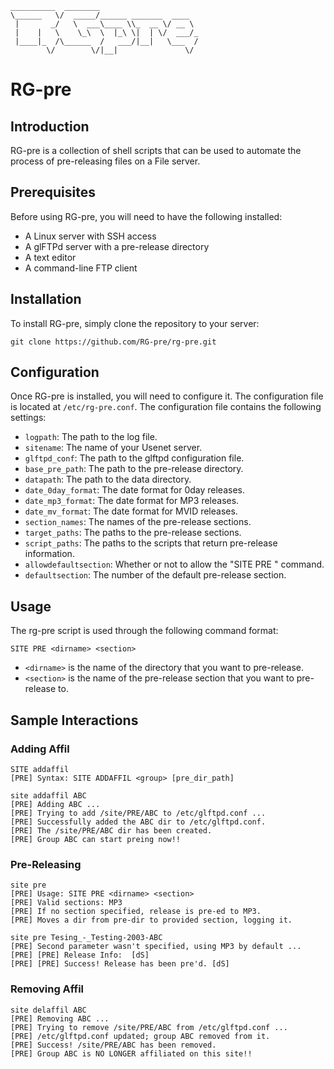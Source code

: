 ```
__________  ________                      
\______   \/  _____/______ _______  ____  
 |       _/   \  ___\____ \\_  __ \/ __ \ 
 |    |   \    \_\  \  |_\ \|  | \/  ___/_
 |____|_  /\______  /   ___/|__|   \___  /
        \/        \/|__|               \/ 
```


# RG-pre

## Introduction

RG-pre is a collection of shell scripts that can be used to automate the process of pre-releasing files on a File server. 

## Prerequisites

Before using RG-pre, you will need to have the following installed:

* A Linux server with SSH access
* A glFTPd server with a pre-release directory
* A text editor
* A command-line FTP client

## Installation

To install RG-pre, simply clone the repository to your server:

```
git clone https://github.com/RG-pre/rg-pre.git
```

## Configuration

Once RG-pre is installed, you will need to configure it. The configuration file is located at `/etc/rg-pre.conf`.
The configuration file contains the following settings:

* `logpath`: The path to the log file.
* `sitename`: The name of your Usenet server.
* `glftpd_conf`: The path to the glftpd configuration file.
* `base_pre_path`: The path to the pre-release directory.
* `datapath`: The path to the data directory.
* `date_0day_format`: The date format for 0day releases.
* `date_mp3_format`: The date format for MP3 releases.
* `date_mv_format`: The date format for MVID releases.
* `section_names`: The names of the pre-release sections.
* `target_paths`: The paths to the pre-release sections.
* `script_paths`: The paths to the scripts that return pre-release information.
* `allowdefaultsection`: Whether or not to allow the "SITE PRE <dirname>" command.
* `defaultsection`: The number of the default pre-release section.

## Usage
The rg-pre script is used through the following command format:

```
SITE PRE <dirname> <section>
```
* `<dirname>` is the name of the directory that you want to pre-release.
* `<section>` is the name of the pre-release section that you want to pre-release to.

## Sample Interactions
### Adding Affil

```
SITE addaffil
[PRE] Syntax: SITE ADDAFFIL <group> [pre_dir_path]
```

```
site addaffil ABC
[PRE] Adding ABC ...
[PRE] Trying to add /site/PRE/ABC to /etc/glftpd.conf ...
[PRE] Successfully added the ABC dir to /etc/glftpd.conf.
[PRE] The /site/PRE/ABC dir has been created.
[PRE] Group ABC can start preing now!!
```

### Pre-Releasing

```
site pre
[PRE] Usage: SITE PRE <dirname> <section>
[PRE] Valid sections: MP3
[PRE] If no section specified, release is pre-ed to MP3.
[PRE] Moves a dir from pre-dir to provided section, logging it.
```

```
site pre Tesing_-_Testing-2003-ABC
[PRE] Second parameter wasn't specified, using MP3 by default ...
[PRE] [PRE] Release Info:  [dS]
[PRE] [PRE] Success! Release has been pre'd. [dS]
```

### Removing Affil
```
site delaffil ABC
[PRE] Removing ABC ...
[PRE] Trying to remove /site/PRE/ABC from /etc/glftpd.conf ...
[PRE] /etc/glftpd.conf updated; group ABC removed from it.
[PRE] Success! /site/PRE/ABC has been removed.
[PRE] Group ABC is NO LONGER affiliated on this site!!
```